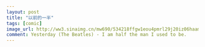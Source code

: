 ```yaml
---
layout: post
title: "以前的一半"
tags: [comic]
image_url: http://ww3.sinaimg.cn/mw690/534218ffgw1eou4pmrl29j20iz06haam.jpg
comment: Yesterday (The Beatles) - I am half the man I used to be.
---
```




